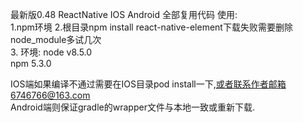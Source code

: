 最新版0.48 ReactNative IOS Android 全部复用代码 
 使用:  
1.npm环境 
2.根目录npm install  react-native-element下载失败需要删除node_module多试几次  
3.
环境:
node v8.5.0  
npm 5.3.0   
  
IOS端如果编译不通过需要在IOS目录pod install一下,或者联系作者邮箱6746766@163.com  
Android端则保证gradle的wrapper文件与本地一致或重新下载.
